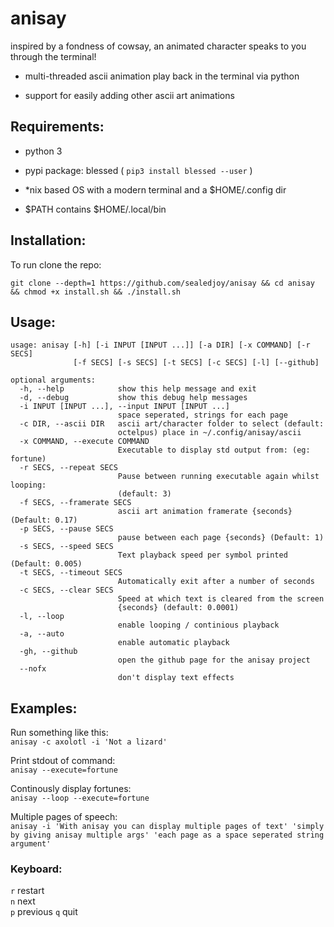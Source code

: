 # anisay
 inspired by a fondness of cowsay, 
 an animated character speaks to you through the terminal!

 - multi-threaded ascii animation play back in the terminal via python
 
 - support for easily adding other ascii art animations
        
## Requirements:

- python 3

- pypi package: blessed ( `pip3 install blessed --user` )

- *nix based OS with a modern terminal and a $HOME/.config dir

- $PATH contains $HOME/.local/bin

## Installation:

To run clone the repo:

`git clone --depth=1 https://github.com/sealedjoy/anisay && cd anisay && chmod +x install.sh && ./install.sh` 

## Usage:
```
usage: anisay [-h] [-i INPUT [INPUT ...]] [-a DIR] [-x COMMAND] [-r SECS]
              [-f SECS] [-s SECS] [-t SECS] [-c SECS] [-l] [--github]

optional arguments:
  -h, --help            show this help message and exit
  -d, --debug           show this debug help messages
  -i INPUT [INPUT ...], --input INPUT [INPUT ...]
                        space seperated, strings for each page
  -c DIR, --ascii DIR   ascii art/character folder to select (default:
                        octelpus) place in ~/.config/anisay/ascii
  -x COMMAND, --execute COMMAND
                        Executable to display std output from: (eg: fortune)
  -r SECS, --repeat SECS
                        Pause between running executable again whilst looping:
                        (default: 3)
  -f SECS, --framerate SECS
                        ascii art animation framerate {seconds} (Default: 0.17)
  -p SECS, --pause SECS
                        pause between each page {seconds} (Default: 1)
  -s SECS, --speed SECS
                        Text playback speed per symbol printed (Default: 0.005)
  -t SECS, --timeout SECS
                        Automatically exit after a number of seconds
  -c SECS, --clear SECS
                        Speed at which text is cleared from the screen
                        {seconds} (default: 0.0001)
  -l, --loop            
                        enable looping / continious playback
  -a, --auto            
                        enable automatic playback
  -gh, --github         
                        open the github page for the anisay project
  --nofx                      
                        don't display text effects

```
## Examples:

Run something like this:  
`anisay -c axolotl -i 'Not a lizard'`

Print stdout of command:  
`anisay --execute=fortune`

Continously display fortunes:  
`anisay --loop --execute=fortune`

Multiple pages of speech:  
`anisay -i 'With anisay you can display multiple pages of text' 'simply by giving anisay multiple args' 'each page as a space seperated string argument'`

### Keyboard:

`r` restart  
`n` next  
`p` previous
`q` quit  
 
 


